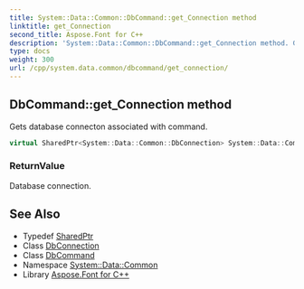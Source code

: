 ```yaml
---
title: System::Data::Common::DbCommand::get_Connection method
linktitle: get_Connection
second_title: Aspose.Font for C++
description: 'System::Data::Common::DbCommand::get_Connection method. Gets database connecton associated with command in C++.'
type: docs
weight: 300
url: /cpp/system.data.common/dbcommand/get_connection/
---
```

## DbCommand::get_Connection method


Gets database connecton associated with command.

```cpp
virtual SharedPtr<System::Data::Common::DbConnection> System::Data::Common::DbCommand::get_Connection() const
```


### ReturnValue

Database connection.

## See Also

* Typedef [SharedPtr](../../../system/sharedptr/)
* Class [DbConnection](../../dbconnection/)
* Class [DbCommand](../)
* Namespace [System::Data::Common](../../)
* Library [Aspose.Font for C++](../../../)
